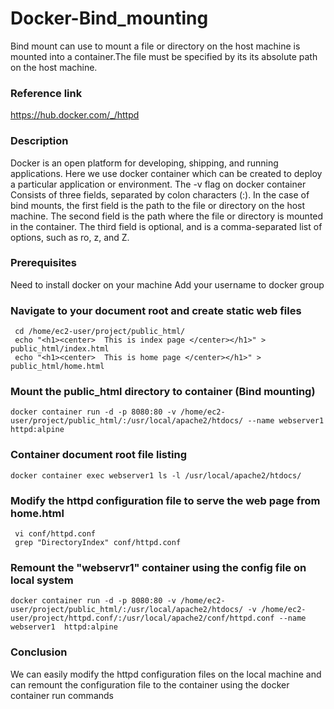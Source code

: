 # Docker-Bind_mounting
Bind mount can use to mount a file or directory on the host machine is mounted into a container.The file must be specified by its its absolute path on the host machine.

### Reference link
https://hub.docker.com/_/httpd

### Description
Docker is an open platform for developing, shipping, and running applications.
Here we use docker container which can be created to deploy a particular application or environment. The -v flag on docker container Consists of three fields, separated by colon characters (:). 
In the case of bind mounts, the first field is the path to the file or directory on the host machine.
The second field is the path where the file or directory is mounted in the container.
The third field is optional, and is a comma-separated list of options, such as ro, z, and Z.

### Prerequisites
Need to install docker on your machine
Add your username to docker group

### Navigate to your document root and  create static web files
``` 
 cd /home/ec2-user/project/public_html/
 echo "<h1><center>  This is index page </center></h1>" > public_html/index.html
 echo "<h1><center>  This is home page </center></h1>" > public_html/home.html 
```
### Mount the public_html directory to container (Bind mounting)
``` 
docker container run -d -p 8080:80 -v /home/ec2-user/project/public_html/:/usr/local/apache2/htdocs/ --name webserver1  httpd:alpine
``` 
### Container document root file listing
``` 
docker container exec webserver1 ls -l /usr/local/apache2/htdocs/
``` 
### Modify the httpd configuration file to serve the web page from home.html
``` 
 vi conf/httpd.conf 
 grep "DirectoryIndex" conf/httpd.conf
 ``` 
 
### Remount the "webservr1" container using the config file on local system
 ``` 
 docker container run -d -p 8080:80 -v /home/ec2-user/project/public_html/:/usr/local/apache2/htdocs/ -v /home/ec2-user/project/httpd.conf/:/usr/local/apache2/conf/httpd.conf --name webserver1  httpd:alpine
 ``` 
### Conclusion
 We can easily modify the httpd configuration files on the local machine and can remount the configuration file to the container using the docker container run commands
